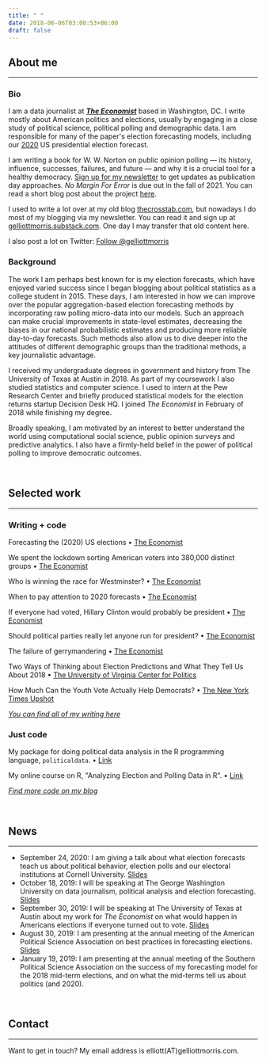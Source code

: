 ```yaml
---
title: " "
date: 2018-06-06T03:00:53+06:00
draft: false
---
```


## About me
---

### Bio

I am a data journalist at **[_The Economist_](https://mediadirectory.economist.com/people/g-elliott-morris-2/)** based in Washington, DC. I write mostly about American politics and elections, usually by engaging in a close study of political science, political polling and demographic data. I am responsible for many of the paper's election forecasting models, including our [2020](https://projects.economist.com/us-2020-forecast/president) US presidential election forecast.

I am writing a book for W. W. Norton on public opinion polling &#8212; its history, influence, successes, failures, and future &#8212; and why it is a crucial tool for a healthy democracy. [Sign up for my newsletter](https://thecrosstab.substack.com) to get updates as publication day approaches. *No Margin For Error* is due out in the fall of 2021. You can read a short blog post about the project [here](https://thecrosstab.substack.com/p/im-writing-a-book-about-polls-and).

I used to write a lot over at my old blog [thecrosstab.com](https://www.thecrosstab.com), but nowadays I do most of my blogging via my newsletter. You can read it and sign up at [gelliottmorris.substack.com](https://thecrosstab.substack.com). One day I may transfer that old content here.

I also post a lot on Twitter: <a href="https://twitter.com/gelliottmorris?ref_src=twsrc%5Etfw" class="twitter-follow-button" data-show-count="true">Follow @gelliottmorris</a><script async src="https://platform.twitter.com/widgets.js" charset="utf-8"></script>


### Background

The work I am perhaps best known for is my election forecasts, which have enjoyed varied success since I began blogging about political statistics as a college student in 2015. These days, I am interested in how we can improve over the popular aggregation-based election forecasting methods by incorporating raw polling micro-data into our models. Such an approach can make crucial improvements in state-level estimates, decreasing the biases in our national probabilistic estimates and producing more reliable day-to-day forecasts. Such methods also allow us to dive deeper into the attitudes of different demographic groups than the traditional methods, a key journalistic advantage.

I received my undergraduate degrees in government and history from The University of Texas at Austin in 2018. As part of my coursework I also studied statistics and computer science. I used to intern at the Pew Research Center and briefly produced statistical models for the election returns startup Decision Desk HQ. I joined _The Economist_ in February of 2018 while finishing my degree.

Broadly speaking, I am motivated by an interest to better understand the world using computational social science, public opinion surveys and predictive analytics. I also have a firmly-held belief in the power of political polling to improve democratic outcomes.

<br>


## Selected work
---


### Writing + code

Forecasting the (2020) US elections • [The Economist](https://projects.economist.com/us-2020-forecast/president)

We spent the lockdown sorting American voters into 380,000 distinct groups • [The Economist](https://www.economist.com/united-states/2020/05/02/we-spent-the-lockdown-sorting-american-voters-into-380000-distinct-groups)

Who is winning the race for Westminster? • [The Economist](https://www.economist.com/graphic-detail/2019/10/11/who-is-winning-the-race-for-westminster)

When to pay attention to 2020 forecasts • [The Economist](https://www.economist.com/democracy-in-america/2019/07/26/when-to-pay-attention-to-2020-forecasts)

If everyone had voted, Hillary Clinton would probably be president • [The Economist](https://www.economist.com/graphic-detail/2019/07/06/if-everyone-had-voted-hillary-clinton-would-probably-be-president)

Should political parties really let anyone run for president? • [The Economist](https://www.economist.com/united-states/2019/07/25/should-political-parties-really-let-anyone-run-for-president)

The failure of gerrymandering • [The Economist](https://www.economist.com/graphic-detail/2019/01/05/the-failure-of-gerrymandering)

Two Ways of Thinking about Election Predictions and What They Tell Us About 2018 • [The University of Virginia Center for Politics](http://www.centerforpolitics.org/crystalball/articles/two-ways-of-thinking-about-election-predictions-and-what-they-tell-us-about-2018/)

How Much Can the Youth Vote Actually Help Democrats? • [The New York Times Upshot](https://www.nytimes.com/2017/09/14/upshot/how-much-can-the-youth-vote-actually-help-democrats.html)


_[You can find all of my writing here](/writing/)_


### Just code

My package for doing political data analysis in the R programming language, `politicaldata`. • [Link](https://github.com/elliottmorris/politicaldata)

My online course on R, "Analyzing Election and Polling Data in R". • [Link](https://www.datacamp.com/courses/analyzing-election-and-polling-data-in-r)

_[Find more code on my blog](https://www.thecrosstab.com/project/)_


<br>


## News
---

* September 24, 2020: I am giving a talk about what election forecasts teach us about political behavior, election polls and our electoral institutions at Cornell University. [Slides](https://www.gelliottmorris.com/slides/2020-09-24-cornell-kreps/#1)
* October 18, 2019: I will be speaking at The George Washington University on data journalism, political analysis and election forecasting. [Slides](https://www.gelliottmorris.com/slides/2019-10-18-gw/#1)
* September 30, 2019: I will be speaking at The University of Texas at Austin about my work for _The Economist_ on what would happen in Americans elections if everyone turned out to vote. [Slides](https://www.gelliottmorris.com/slides/2019-09-30-utaustin/#1)
* August 30, 2019: I am presenting at the annual meeting of the American Political Science Association on best practices in forecasting elections. [Slides](https://www.gelliottmorris.com/slides/2019-08-30-apsa/#1)
* January 19, 2019: I am presenting at the annual meeting of the Southern Political Science Association on the success of my forecasting model for the 2018 mid-term elections, and on what the mid-terms tell us about politics (and 2020).


<br>


## Contact
---

Want to get in touch? My email address is elliott(AT)gelliottmorris.com.

